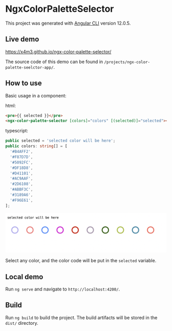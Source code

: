 # NgxColorPaletteSelector

This project was generated with [Angular CLI](https://github.com/angular/angular-cli) version 12.0.5.

## Live demo

https://x4m3.github.io/ngx-color-palette-selector/

The source code of this demo can be found in `/projects/ngx-color-palette-seelctor-app/`.

## How to use

Basic usage in a component:

html:
```html
<pre>{{ selected }}</pre>
<ngx-color-palette-selector [colors]="colors" [(selected)]="selected"></ngx-color-palette-selector>
```

typescript:
```typescript
public selected = 'selected color will be here';
public colors: string[] = [
  '#B4AFF2',
  '#F87D7D',
  '#5092FC',
  '#DF18D8',
  '#D41101',
  '#AC9AAF',
  '#2D6108',
  '#ABBF3C',
  '#3189A6',
  '#F96E61',
];
```

![screenshot of result](basic-usage.png)

Select any color, and the color code will be put in the `selected` variable.

## Local demo

Run `ng serve` and navigate to `http://localhost:4200/`.

## Build

Run `ng build` to build the project. The build artifacts will be stored in the `dist/` directory.
